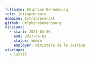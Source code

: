 ```yaml
---
fullname: Delphine Deneubourg
role: Intrapreneure
domaine: Intraprenariat
github: DelphineDeneubourg
missions:
  - start: 2021-04-06
    end: 2023-06-02
    status: admin
    employer: Ministère de la Justice
startups:
  - justif
---
```

